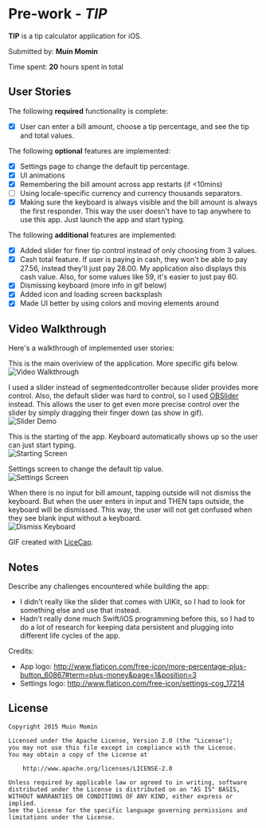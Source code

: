 # Pre-work - *TIP*

**TIP** is a tip calculator application for iOS.

Submitted by: **Muin Momin**

Time spent: **20** hours spent in total

## User Stories

The following **required** functionality is complete:
* [x] User can enter a bill amount, choose a tip percentage, and see the tip and total values.

The following **optional** features are implemented:
* [x] Settings page to change the default tip percentage.
* [x] UI animations
* [x] Remembering the bill amount across app restarts (if <10mins)
* [ ] Using locale-specific currency and currency thousands separators.
* [x] Making sure the keyboard is always visible and the bill amount is always the first responder. This way the user doesn't have to tap anywhere to use this app. Just launch the app and start typing.

The following **additional** features are implemented:

- [x] Added slider for finer tip control instead of only choosing from 3 values.
- [x] Cash total feature. If user is paying in cash, they won't be able to pay 27.56, instead they'll just pay 28.00. My application also displays this cash value. Also, for some values like 59, it's easier to just pay 60.
- [x] Dismissing keyboard (more info in gif below)
- [x] Added icon and loading screen backsplash
- [x] Made UI better by using colors and moving elements around

## Video Walkthrough 

Here's a walkthrough of implemented user stories:

This is the main overiview of the application. More specific gifs below.  
<img src='overview.gif' title='Video Walkthrough' width='' alt='Video Walkthrough' />



I used a slider instead of segmentedcontroller because slider provides more control. Also, the default slider was hard to control, so I used [OBSlider](https://github.com/ole/OBSlider) instead. This allows the user to get even more precise control over the slider by simply dragging their finger down (as show in gif).  
<img src='slider.gif' title='Slider Demo' width='' alt='Slider Demo' />



This is the starting of the app. Keyboard automatically shows up so the user can just start typing.  
<img src='startup.gif' title='Start' width='' alt='Starting Screen' />



Settings screen to change the default tip value.  
<img src='settings.gif' title='Settings' width='' alt='Settings Screen' />



When there is no input for bill amount, tapping outside will not dismiss the keyboard. But when the user enters in input and THEN taps outside, the keyboard will be dismissed. This way, the user will not get confused when they see blank input without a keyboard.  
<img src='tapGesture.gif' title='Dismiss Keyboard' width='' alt='Dismiss Keyboard' />


GIF created with [LiceCap](http://www.cockos.com/licecap/).

## Notes

Describe any challenges encountered while building the app:  

 - I didn't really like the slider that comes with UIKit, so I had to look for something else and use that instead.  
 - Hadn't really done much Swift/iOS programming before this, so I had to do a lot of research for keeping data persistent and plugging into different life cycles of the app.


Credits:

 - App logo: http://www.flaticon.com/free-icon/more-percentage-plus-button_60867#term=plus-money&page=1&position=3
 - Settings logo: http://www.flaticon.com/free-icon/settings-cog_17214

## License

    Copyright 2015 Muin Momin

    Licensed under the Apache License, Version 2.0 (the "License");
    you may not use this file except in compliance with the License.
    You may obtain a copy of the License at

        http://www.apache.org/licenses/LICENSE-2.0

    Unless required by applicable law or agreed to in writing, software
    distributed under the License is distributed on an "AS IS" BASIS,
    WITHOUT WARRANTIES OR CONDITIONS OF ANY KIND, either express or implied.
    See the License for the specific language governing permissions and
    limitations under the License.

